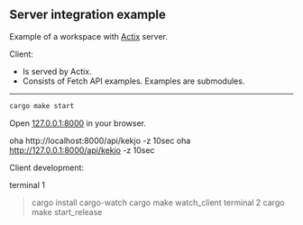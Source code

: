 ## Server integration example

Example of a workspace with [Actix](https://actix.rs/) server.

Client:
 - Is served by Actix.
 - Consists of Fetch API examples. Examples are submodules.

---

```bash
cargo make start
```

Open [127.0.0.1:8000](http://127.0.0.1:8000) in your browser.

oha http://localhost:8000/api/kekjo -z 10sec
oha http://127.0.0.1:8000/api/kekjo -z 10sec


Client development:

terminal 1
> cargo install cargo-watch
> cargo make watch_client
terminal 2
> cargo make start_release
